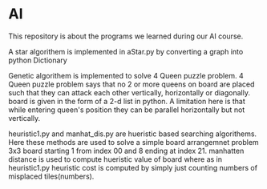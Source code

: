 # AI
This repository is about the programs we learned during our AI course.

A star algorithem is implemented in aStar.py by converting a graph into python Dictionary

Genetic algorithem is implemented to solve 4 Queen puzzle problem.
4 Queen puzzle problem says that no 2 or more queens on board are placed such that they can attack each other vertically, horizontally or diagonally. board is given in the form of a 2-d list in python. A limitation here is that while entering queen's position they can be parallel horizontally but not vertically.

heuristic1.py and manhat_dis.py are hueristic based searching algorithems. Here these methods are used to solve a simple board arrangemnet problem 3x3 board starting 1 from index 00 and 8 ending at index 21. manhatten distance is used to compute hueristic value of board  where as in heuristic1.py heuristic cost is computed by simply just counting numbers of misplaced tiles(numbers). 
